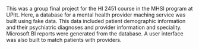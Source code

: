 This was a group final project for the HI 2451 course in the MHSI program at UPitt. 
Here, a  database for a mental health provider maching service was built using fake data. 
This data included patient demographic information and their psychiatric diagnoses and provider information and speciality.
Microsoft BI reports were generated from the database.
A user interface was also built to match patients with providers.
